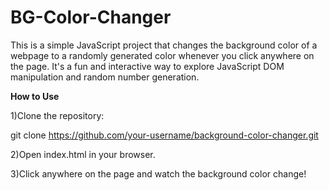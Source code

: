 # BG-Color-Changer
This is a simple JavaScript project that changes the background color of a webpage to a randomly generated color whenever you click anywhere on the page. It's a fun and interactive way to explore JavaScript DOM manipulation and random number generation.


**How to Use**

1)Clone the repository:


git clone https://github.com/your-username/background-color-changer.git


2)Open index.html in your browser.


3)Click anywhere on the page and watch the background color change!
